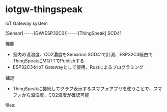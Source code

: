 # iotgw-thingspeak

IoT Gateway system

[Sensor]-----[GW(ESP32C3)]-----[ThingSpeak]
SCD41

機能
- 室内の温湿度、CO2濃度をSensirion SCD41で計測、ESP32C3経由でThingSpeakにMQTTでPublishする<br>
- ESP32C3をIoT Gatewayとして使用、Rustによるプログラミング

補足
- ThingSpeakに接続してグラフ表示するスマフォアプリを使うことで、スマフォから温湿度、CO2濃度が確認可能

files:
